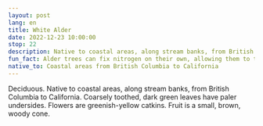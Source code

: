 ```yaml
---
layout: post
lang: en
title: White Alder
date: 2022-12-23 10:00:00
stop: 22
description: Native to coastal areas, along stream banks, from British Columbia to California.
fun_fact: Alder trees can fix nitrogen on their own, allowing them to tolerate infertile soils
native_to: Coastal areas from British Columbia to California
---
```

Deciduous. Native to coastal areas, along stream banks, from British Columbia to California. Coarsely toothed, dark green leaves have paler undersides. Flowers are greenish-yellow catkins. Fruit is a small, brown, woody cone.